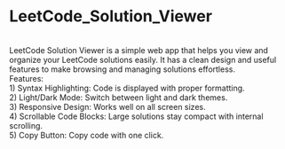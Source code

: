 # LeetCode_Solution_Viewer

<br>
LeetCode Solution Viewer is a simple web app that helps you view and organize your LeetCode solutions easily. It has a clean design and useful features to make browsing and managing solutions effortless.

<br>
Features:<br>
1) Syntax Highlighting: Code is displayed with proper formatting.<br>
2) Light/Dark Mode: Switch between light and dark themes.<br>
3) Responsive Design: Works well on all screen sizes.<br>
4) Scrollable Code Blocks: Large solutions stay compact with internal scrolling.<br>
5) Copy Button: Copy code with one click.<br>
